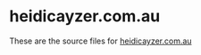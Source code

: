 # heidicayzer.com.au
These are the source files for [heidicayzer.com.au](https://heidicayzer.com.au)